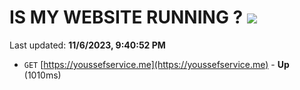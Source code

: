 # IS MY WEBSITE RUNNING ? [![](https://img.shields.io/static/v1?label=Sponsor&message=%E2%9D%A4&logo=GitHub&color=%23fe8e86)](https://github.com/sponsors/<username>)

Last updated: **11/6/2023, 9:40:52 PM**

- `GET` [https://youssefservice.me](https://youssefservice.me) - **Up** (1010ms)
